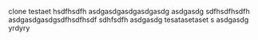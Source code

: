 clone
testaet
hsdfhsdfh
asdgasdgasdgasdgasdg
asdgasdg
sdfhsdfhsdfh
asdgasdgasdgsdfhsdfhsdf
sdhfsdfh
asdgasdg
tesatasetaset
s
asdgasdg
yrdyry
